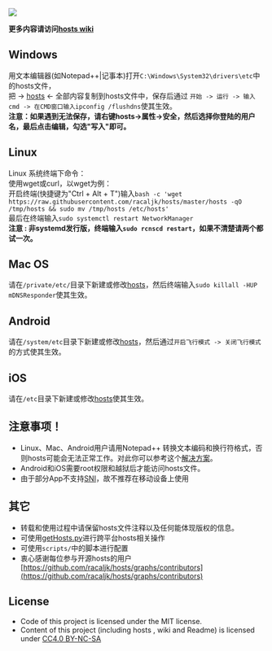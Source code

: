 ![](https://lh3.googleusercontent.com/OlK0I-7oGT7TTP2dRhU_cyGgaPsFv9LPLA26-saxcjuUlB2H4xzSpaRj5CROZkg84jeeUeP8zBp3sJ2aZM_4MLfWT1-wri6P8ILsGgU5TQ=s660)

**更多内容请访问[hosts wiki](https://github.com/racaljk/hosts/wiki)**

## Windows
用文本编辑器(如Notepad++|记事本)打开`C:\Windows\System32\drivers\etc`中的hosts文件，  
把 -> [hosts](https://raw.githubusercontent.com/racaljk/hosts/master/hosts) <- 全部内容复制到hosts文件中，保存后通过
```开始 -> 运行 -> 输入cmd -> 在CMD窗口输入ipconfig /flushdns```使其生效。
<br>**注意：如果遇到无法保存，请右键hosts->属性->安全，然后选择你登陆的用户名，最后点击编辑，勾选"写入"即可。**

## Linux
Linux 系统终端下命令：  
使用wget或curl，以wget为例：  
开启终端(快捷键为"Ctrl + Alt + T")输入`bash -c 'wget https://raw.githubusercontent.com/racaljk/hosts/master/hosts -qO /tmp/hosts && sudo mv /tmp/hosts /etc/hosts'`
<br>最后在终端输入`sudo systemctl restart NetworkManager`
<br>**注意 : 非systemd发行版，终端输入`sudo rcnscd restart`，如果不清楚请两个都试一次。**

## Mac OS
请在`/private/etc/`目录下新建或修改[hosts](https://raw.githubusercontent.com/racaljk/hosts/master/hosts)，然后终端输入`sudo killall -HUP mDNSResponder`使其生效。

## Android
请在`/system/etc`目录下新建或修改[hosts](https://raw.githubusercontent.com/racaljk/hosts/master/hosts)，然后通过`开启飞行模式 -> 关闭飞行模式 `的方式使其生效。

## iOS 
请在`/etc`目录下新建或修改[hosts](https://raw.githubusercontent.com/racaljk/hosts/master/hosts)使其生效。

## 注意事项！
* Linux、Mac、Android用户请用Notepad++ 转换文本编码和换行符格式，否则hosts可能会无法正常工作。对此你可以参考这个[解决方案](http://www.zhihu.com/question/29064201/answer/63612656)。
* Android和iOS需要root权限和越狱后才能访问hosts文件。
* 由于部分App不支持[SNI](https://en.wikipedia.org/wiki/Server_Name_Indication)，故不推荐在移动设备上使用
 
##  其它
* 转载和使用过程中请保留hosts文件注释以及任何能体现版权的信息。
* 可使用[getHosts.py](https://github.com/racaljk/hosts/blob/master/getHosts.py)进行跨平台hosts相关操作
* 可使用`scripts/`中的脚本进行配置
* 衷心感谢每位参与开源hosts的用户[https://github.com/racaljk/hosts/graphs/contributors](https://github.com/racaljk/hosts/graphs/contributors)

## License
* Code of this project is licensed under the MIT license.
* Content of this project (including hosts , wiki and Readme) is licensed under [CC4.0 BY-NC-SA ](https://creativecommons.org/licenses/by-nc-sa/4.0/)
